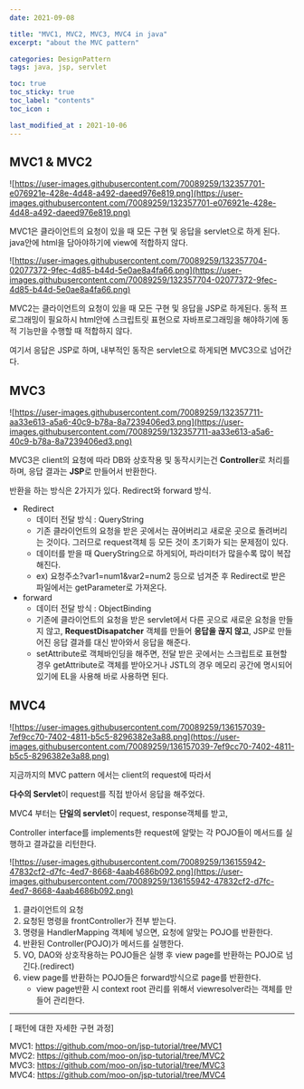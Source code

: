 ```yaml
---
date: 2021-09-08

title: "MVC1, MVC2, MVC3, MVC4 in java"
excerpt: "about the MVC pattern"

categories: DesignPattern
tags: java, jsp, servlet

toc: true  
toc_sticky: true
toc_label: "contents"
toc_icon : 

last_modified_at : 2021-10-06
---
```




## MVC1 & MVC2
![https://user-images.githubusercontent.com/70089259/132357701-e076921e-428e-4d48-a492-daeed976e819.png](https://user-images.githubusercontent.com/70089259/132357701-e076921e-428e-4d48-a492-daeed976e819.png)

MVC1은 클라이언트의 요청이 있을 때 모든 구현 및 응답을 servlet으로 하게 된다. java안에 html을 담아야하기에 view에 적합하지 않다.

![https://user-images.githubusercontent.com/70089259/132357704-02077372-9fec-4d85-b44d-5e0ae8a4fa66.png](https://user-images.githubusercontent.com/70089259/132357704-02077372-9fec-4d85-b44d-5e0ae8a4fa66.png)

MVC2는 클라이언트의 요청이 있을 때 모든 구현 및 응답을 JSP로 하게된다. 동적 프로그래밍이 필요하시 html안에 스크립트릿 표현으로 자바프로그래밍을 해야하기에 동적 기능만을 수행할 때 적합하지 않다.

여기서 응답은 JSP로 하며, 내부적인 동작은 servlet으로 하게되면 MVC3으로 넘어간다.

## MVC3

![https://user-images.githubusercontent.com/70089259/132357711-aa33e613-a5a6-40c9-b78a-8a7239406ed3.png](https://user-images.githubusercontent.com/70089259/132357711-aa33e613-a5a6-40c9-b78a-8a7239406ed3.png)

MVC3은 client의 요청에 따라 DB와 상호작용 및 동작시키는건 **Controller**로 처리를 하며, 응답 결과는 **JSP**로 만들어서 반환한다.

반환을 하는 방식은 2가지가 있다. Redirect와 forward 방식.

- Redirect
    - 데이터 전달 방식 : QueryString
    - 기존 클라이언트의 요청을 받은 곳에서는 끊어버리고 새로운 곳으로 돌려버리는 것이다. 그러므로 request객체 등 모든 것이 초기화가 되는 문제점이 있다.
    - 데이터를 받을 때 QueryString으로 하게되어, 파라미터가 많을수록 많이 복잡해진다.
    - ex) 요청주소?var1=num1&var2=num2 등으로 넘겨준 후 Redirect로 받은 파일에서는 getParameter로 가져온다.
- forward
    - 데이터 전달 방식 : ObjectBinding
    - 기존에 클라이언트의 요청을 받은 servlet에서 다른 곳으로 새로운 요청을 만들지 않고, **RequestDisapatcher** 객체를 만들어 **응답을 끊지 않고**, JSP로 만들어진 응답 결과를 대신 받아와서 응답을 해준다.
    - setAttribute로 객체바인딩을 해주면, 전달 받은 곳에서는 스크립트로 표현할 경우 getAttribute로 객체를 받아오거나 JSTL의 경우 메모리 공간에 명시되어있기에 EL을 사용해 바로 사용하면 된다.

## MVC4

![https://user-images.githubusercontent.com/70089259/136157039-7ef9cc70-7402-4811-b5c5-8296382e3a88.png](https://user-images.githubusercontent.com/70089259/136157039-7ef9cc70-7402-4811-b5c5-8296382e3a88.png)

지금까지의 MVC pattern 에서는 client의 request에 따라서 

**다수의 Servlet**이 request를 직접 받아서 응답을 해주었다. 

MVC4 부터는 **단일의 servlet**이 request, response객체를 받고,

Controller interface를 implements한 request에 알맞는 각 POJO들이 메서드를 실행하고 결과값을 리턴한다. 

![https://user-images.githubusercontent.com/70089259/136155942-47832cf2-d7fc-4ed7-8668-4aab4686b092.png](https://user-images.githubusercontent.com/70089259/136155942-47832cf2-d7fc-4ed7-8668-4aab4686b092.png)

1. 클라이언트의 요청
2. 요청된 명령을 frontController가 전부 받는다.
3. 명령을 HandlerMapping 객체에 넣으면, 요청에 알맞는 POJO를 반환한다.
4. 반환된 Controller(POJO)가 메서드를 실행한다.
5. VO, DAO와 상호작용하는 POJO들은 실행 후 view page를 반환하는 POJO로 넘긴다.(redirect)
6. view page를 반환하는 POJO들은 forward방식으로 page를 반환한다.
    - view page반환 시 context root 관리를 위해서 viewresolver라는 객체를 만들어 관리한다.


----
[ 패턴에 대한 자세한 구현 과정]

MVC1: <https://github.com/moo-on/jsp-tutorial/tree/MVC1>  
MVC2: <https://github.com/moo-on/jsp-tutorial/tree/MVC2>  
MVC3: <https://github.com/moo-on/jsp-tutorial/tree/MVC3>  
MVC4: <https://github.com/moo-on/jsp-tutorial/tree/MVC4>  

